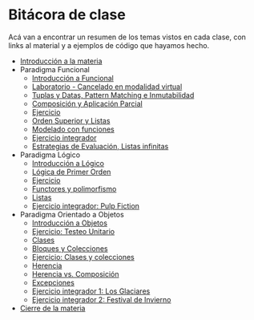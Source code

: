 # Bitácora de clase

Acá van a encontrar un resumen de los temas vistos en cada clase, con links al material y a ejemplos de código que hayamos hecho.

- [Introducción a la materia](https://github.com/pdep-mit/bitacora-de-clase/blob/master/clase-01.md)
- Paradigma Funcional
  - [Introducción a Funcional](https://github.com/pdep-mit/bitacora-de-clase/blob/master/clase-02.md)
  - [Laboratorio - Cancelado en modalidad virtual](https://github.com/pdep-mit/bitacora-de-clase/blob/master/clase-03.md)
  - [Tuplas y Datas, Pattern Matching e Inmutabilidad](https://github.com/pdep-mit/bitacora-de-clase/blob/master/clase-04.md)
  - [Composición y Aplicación Parcial](https://github.com/pdep-mit/bitacora-de-clase/blob/master/clase-05.md)
  - [Ejercicio](https://github.com/pdep-mit/bitacora-de-clase/blob/master/clase-06.md)
  - [Orden Superior y Listas](https://github.com/pdep-mit/bitacora-de-clase/blob/master/clase-07.md)
  - [Modelado con funciones](https://github.com/pdep-mit/bitacora-de-clase/blob/master/clase-08.md)
  - [Ejercicio integrador](https://github.com/pdep-mit/bitacora-de-clase/blob/master/clase-09.md)
  - [Estrategias de Evaluación, Listas infinitas](https://github.com/pdep-mit/bitacora-de-clase/blob/master/clase-10.md)
- Paradigma Lógico
  - [Introducción a Lógico](https://github.com/pdep-mit/bitacora-de-clase/blob/master/clase-11.md)
  - [Lógica de Primer Orden](https://github.com/pdep-mit/bitacora-de-clase/blob/master/clase-12.md)
  - [Ejercicio](https://github.com/pdep-mit/bitacora-de-clase/blob/master/clase-13.md)
  - [Functores y polimorfismo](https://github.com/pdep-mit/bitacora-de-clase/blob/master/clase-14.md)
  - [Listas](https://github.com/pdep-mit/bitacora-de-clase/blob/master/clase-15.md)
  - [Ejercicio integrador: Pulp Fiction](https://github.com/pdep-mit/bitacora-de-clase/blob/master/clase-16.md)
- Paradigma Orientado a Objetos
  - [Introducción a Objetos](https://github.com/pdep-mit/bitacora-de-clase/blob/master/clase-17.md)
  - [Ejercicio: Testeo Unitario](https://github.com/pdep-mit/bitacora-de-clase/blob/master/clase-18.md)
  - [Clases](https://github.com/pdep-mit/bitacora-de-clase/blob/master/clase-19.md)
  - [Bloques y Colecciones](https://github.com/pdep-mit/bitacora-de-clase/blob/master/clase-20.md)
  - [Ejercicio: Clases y colecciones](https://github.com/pdep-mit/bitacora-de-clase/blob/master/clase-21.md)
  - [Herencia](https://github.com/pdep-mit/bitacora-de-clase/blob/master/clase-22.md)
  - [Herencia vs. Composición](https://github.com/pdep-mit/bitacora-de-clase/blob/master/clase-23.md)
  - [Excepciones](https://github.com/pdep-mit/bitacora-de-clase/blob/master/clase-24.md)
  - [Ejercicio integrador 1: Los Glaciares](https://github.com/pdep-mit/bitacora-de-clase/blob/master/clase-25.md)
  - [Ejercicio integrador 2: Festival de Invierno](https://github.com/pdep-mit/bitacora-de-clase/blob/master/clase-26.md)
- [Cierre de la materia](https://github.com/pdep-mit/bitacora-de-clase/blob/master/clase-27.md)
